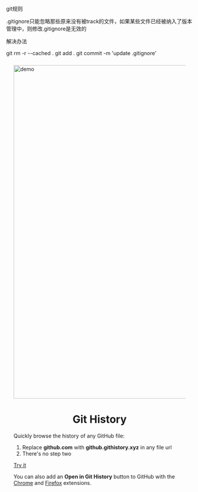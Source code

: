 git规则

.gitignore只能忽略那些原来没有被track的文件，如果某些文件已经被纳入了版本管理中，则修改.gitignore是无效的

解决办法

git rm -r --cached .
git add .
git commit -m 'update .gitignore'


<div style="display: flex; flex-direction: column; align-items: center; height: 100%; padding: 10px 20px 0px; box-sizing: border-box;"><img src="/static/media/demo.165514d4.gif" alt="demo" style="width: 900px; max-width: 100%;"><h1>Git History</h1><div><div>Quickly browse the history of any GitHub file:<ol><li>Replace <strong>github.com</strong> with <strong>github.githistory.xyz</strong> in any file url</li><li>There's no step two</li></ol><a href="https://github.githistory.xyz/babel/babel/blob/master/packages/babel-core/test/browserify.js">Try it</a></div><p>You can also add an <strong>Open in Git History</strong> button to GitHub with the <a href="https://chrome.google.com/webstore/detail/github-history-browser-ex/laghnmifffncfonaoffcndocllegejnf">Chrome</a> and <a href="https://addons.mozilla.org/es/firefox/addon/github-history/">Firefox</a> extensions.</p></div></div>

